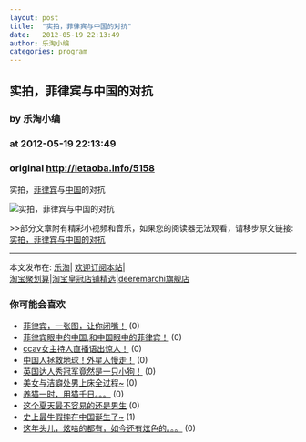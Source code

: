 ```yaml
---
layout: post
title:  "实拍，菲律宾与中国的对抗"
date:   2012-05-19 22:13:49
author: 乐淘小编
categories: program
---
```


## 实拍，菲律宾与中国的对抗
### by 乐淘小编
### at 2012-05-19 22:13:49
### original <http://letaoba.info/5158>

<p>实拍，<a href="http://letaoba.info/tag/%e8%8f%b2%e5%be%8b%e5%ae%be" title="查看 菲律宾 中的全部文章">菲律宾</a>与<a href="http://letaoba.info/tag/%e4%b8%ad%e5%9b%bd" title="查看 中国 中的全部文章">中国</a>的对抗</p>
<p><img src="http://fmn.rrfmn.com/fmn058/xiaozhan/20120518/1330/x_large_qUKh_1512000019741261.gif" alt="实拍，菲律宾与中国的对抗" title="实拍，菲律宾与中国的对抗"></p>
<p>&gt;&gt;部分文章附有精彩小视频和音乐，如果您的阅读器无法观看，请移步原文链接:<a href="http://letaoba.info/5158">实拍，菲律宾与中国的对抗</a>
<hr>
本文发布在: <a href="http://letaoba.info">乐淘</a>| <a href="http://letaoba.info/feed">欢迎订阅本站</a>|
<br>
<a href="http://www.taobao.com/go/chn/tbk_channel/jkwt.php?pid=mm_14340546_2405588_9605426&amp;eventid=102405" rel="external nofollow">淘宝聚划算</a>|<a href="http://www.taobao.com/go/chn/tbk_channel/huangguan.php?pid=mm_14340546_2434133_9338368&amp;eventid=101858" rel="external nofollow">淘宝皇冠店铺精选</a>|<a href="http://s.click.taobao.com/t_8?e=7HZ5x%2BOzdsYUBq8G4nHLsBOiWn0%3D&amp;p=mm_14340546_0_0" rel="external nofollow">deeremarchi旗舰店</a></p>
<h3>你可能会喜欢</h3><ul><li><a href="http://letaoba.info/5064" title="菲律宾，一张图，让你闭嘴！ (2012 年 5 月 16 日)">菲律宾，一张图，让你闭嘴！</a> (0)</li><li><a href="http://letaoba.info/4960" title="菲律宾眼中的中国,和中国眼中的菲律宾！ (2012 年 5 月 14 日)">菲律宾眼中的中国,和中国眼中的菲律宾！</a> (0)</li><li><a href="http://letaoba.info/4856" title="ccav女主持人直播语出惊人！ (2012 年 5 月 10 日)">ccav女主持人直播语出惊人！</a> (0)</li><li><a href="http://letaoba.info/4357" title="中国人拯救地球！外星人慢走！ (2012 年 4 月 27 日)">中国人拯救地球！外星人慢走！</a> (0)</li><li><a href="http://letaoba.info/5144" title="英国达人秀冠军竟然是一只小狗！ (2012 年 5 月 18 日)">英国达人秀冠军竟然是一只小狗！</a> (0)</li><li><a href="http://letaoba.info/5142" title="美女与洁癖处男上床全过程~ (2012 年 5 月 18 日)">美女与洁癖处男上床全过程~</a> (0)</li><li><a href="http://letaoba.info/5139" title="养猫一时，用猫千日。。。 (2012 年 5 月 18 日)">养猫一时，用猫千日。。。</a> (0)</li><li><a href="http://letaoba.info/5109" title="这个夏天最不容易的还是男生 (2012 年 5 月 17 日)">这个夏天最不容易的还是男生</a> (0)</li><li><a href="http://letaoba.info/5099" title="史上最牛假摔在中国诞生了~ (2012 年 5 月 17 日)">史上最牛假摔在中国诞生了~</a> (1)</li><li><a href="http://letaoba.info/5098" title="这年头儿，炫啥的都有，如今还有炫色的。。。 (2012 年 5 月 17 日)">这年头儿，炫啥的都有，如今还有炫色的。。。</a> (0)</li></ul><img src="http://feeds.feedburner.com/~r/blogspot/CRBRG/~4/petXgteV6QY" height="1" width="1">